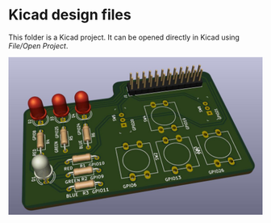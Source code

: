 # Kicad design files

This folder is a Kicad project. It can be opened directly in Kicad using *File/Open Project*.

![LED Board on Rpi](../images/Rpi_led_switch_board_top_3D.jpg)